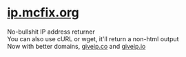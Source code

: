 # [ip.mcfix.org](https://ip.mcfix.org)
No-bullshit IP address returner \
You can also use cURL or wget, it'll return a non-html output \
Now with better domains, [giveip.co](https://giveip.co) and [giveip.io](https://giveip.io)
